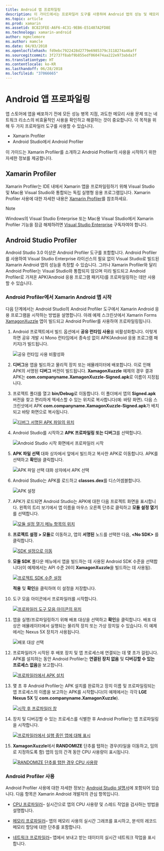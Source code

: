 ```yaml
---
title: Android 앱 프로파일링
description: 이 가이드에서는 프로파일러 도구를 사용하여 Android 앱의 성능 및 메모리 사용을 검사하는 방법을 설명합니다.
ms.topic: article
ms.prod: xamarin
ms.assetid: 8C823FEE-A6F6-4C31-9EB6-E51407A2FD8E
ms.technology: xamarin-android
author: mgmclemore
ms.author: mamcle
ms.date: 04/03/2018
ms.openlocfilehash: fd9ebc7922428d2779e6985379c3118274a46aff
ms.sourcegitcommit: 3f2737f8abf9b855edf060474aa222e973abda3f
ms.translationtype: HT
ms.contentlocale: ko-KR
ms.lasthandoff: 06/28/2018
ms.locfileid: "37066665"
---
```

# <a name="profiling-android-apps"></a>Android 앱 프로파일링

앱 스토어에 앱을 배포하기 전에 모든 성능 병목 지점, 과도한 메모리 사용 문제 또는 네트워크 리소스의 비효율적인 사용을 확인하고 해결하는 것이 중요합니다. 이 목적을 위해 두 가지 프로파일러 도구를 사용할 수 있습니다.

-  Xamarin Profiler 
-  Android Studio에서 Android Profiler

이 가이드는 Xamarin Profiler를 소개하고 Android Profiler의 사용을 시작하기 위한 자세한 정보를 제공합니다.

 
## <a name="xamarin-profiler"></a>Xamarin Profiler

Xamarin Profiler는 IDE 내에서 Xamarin 앱을 프로파일링하기 위해 Visual Studio 및 Mac용 Visual Studio와 통합되는 독립 실행형 응용 프로그램입니다. Xamarin Profiler 사용에 대한 자세한 내용은 [Xamarin Profiler](~/tools/profiler/index.md)를 참조하세요.

> [!NOTE]
> Windows의 Visual Studio Enterprise 또는 Mac용 Visual Studio에서 Xamarin Profiler 기능을 잠금 해제하려면 [Visual Studio Enterprise](https://visualstudio.microsoft.com/vs/compare/) 구독자여야 합니다.
 
## <a name="android-studio-profiler"></a>Android Studio Profiler

Android Studio 3.0 이상은 Android Profiler 도구를 포함합니다. Android Profiler를 사용하여 Visual Studio Enterprise 라이선스의 필요 없이 Visual Studio로 빌드된 Xamarin Android 앱의 성능을 측정할 수 있습니다. 그러나 Xamarin Profiler와 달리 Android Profiler는 Visual Studio와 통합되지 않으며 미리 빌드되고 Android Profiler로 가져온 APK(Android 응용 프로그램 패키지)를 프로파일링하는 데만 사용할 수 있습니다.

### <a name="launching-a-xamarin-android-app-in-android-profiler"></a>Android Profiler에서 Xamarin Android 앱 시작

다음 단계에서는 Android Studio의 Android Profiler 도구에서 Xamarin Android 응용 프로그램을 시작하는 방법을 설명합니다. 아래 예제 스크린샷에서 Xamarin Forms [XamagonXuzzle](https://developer.xamarin.com/samples/mobile/LivePlayer/XamagonXuzzleLP/) 앱이 빌드되고 Android Profiler를 사용하여 프로파일링됩니다.

1.  Android 프로젝트에서 빌드 옵션에서 **공유 런타임 사용**을 비활성화합니다. 이렇게 하면 공유 개발 시 Mono 런타임에서 종속성 없이 APK(Android 응용 프로그램 패키지)가 빌드됩니다.

    ![공유 런타임 사용 비활성화](profiling-images/vswin/01-turn-off-shared-runtime.png)

2.  **디버그**용 앱을 빌드하고 물리적 장치 또는 에뮬레이터에 배포합니다. 이로 인해 APK의 서명된 **디버그** 버전이 빌드됩니다.
    **XamagonXuzzle** 예제의 경우 결과 APK는 **com.companyname.XamagonXuzzle-Signed.apk**로 이름이 지정됩니다.

3.  프로젝트 폴더를 열고 **bin/Debug**로 이동합니다. 이 폴더에서 앱의 **Signed.apk** 버전을 찾고 편리하게 액세스할 수 있는 위치로 복사합니다(예: 바탕 화면). 다음 스크린샷에서 APK **com.companyname.XamagonXuzzle-Signed.apk**가 배치되고 바탕 화면으로 복사됩니다.

    [![디버그 서명된 APK 파일의 위치](profiling-images/vswin/02-locating-the-debug-apk-sml.png)](profiling-images/vswin/02-locating-the-debug-apk.png#lightbox)

4.  Android Studio를 시작하고 **APK 프로파일링 또는 디버그**를 선택합니다.

    ![Android Studio 시작 화면에서 프로파일러 시작](profiling-images/vswin/03-android-studio.png)

5.  **APK 파일 선택** 대화 상자에서 앞에서 빌드하고 복사한 APK로 이동합니다. APK를 선택하고 **확인**을 클릭합니다. 
    
    ![APK 파일 선택 대화 상자에서 APK 선택](profiling-images/vswin/04-select-apk-dialog.png)

6.  Android Studio는 APK를 로드하고 **classes.dex**를 디스어셈블합니다.

    ![APK 설정](profiling-images/vswin/05-setting-up-the-apk.png)

7.  APK가 로드되면 Android Studio는 APK에 대한 다음 프로젝트 화면을 표시합니다. 왼쪽의 트리 보기에서 앱 이름을 마우스 오른쪽 단추로 클릭하고 **모듈 설정 열기**를 선택합니다.

    [![모듈 설정 열기 메뉴 항목의 위치](profiling-images/vswin/06-open-module-settings-sml.png)](profiling-images/vswin/06-open-module-settings.png#lightbox)

8.  **프로젝트 설정 > 모듈**로 이동하고, 앱의 **서명된** 노드를 선택한 다음, **&lt;No SDK&gt;** 를 클릭합니다.

    [![SDK 설정으로 이동](profiling-images/vswin/07-project-settings-modules-sml.png)](profiling-images/vswin/07-project-settings-modules.png#lightbox)

9.  **모듈 SDK** 풀다운 메뉴에서 앱을 빌드하는 데 사용된 Android SDK 수준을 선택합니다(이 예제에서는 API 수준 26이 **XamagonXuzzle**을 빌드하는 데 사용됨).

    [![프로젝트 SDK 수준 설정](profiling-images/vswin/08-project-sdk-level-sml.png)](profiling-images/vswin/08-project-sdk-level.png#lightbox)

    **적용** 및 **확인**을 클릭하여 이 설정을 저장합니다.

10. 도구 모음 아이콘에서 프로파일러를 시작합니다.

    [![프로파일러 도구 모음 아이콘의 위치](profiling-images/vswin/09-launch-profiler-sml.png)](profiling-images/vswin/09-launch-profiler.png#lightbox)

11. 앱을 실행/프로파일링하기 위해 배포 대상을 선택하고 **확인**을 클릭합니다. 배포 대상은 에뮬레이터에서 실행되는 물리적 장치 또는 가상 장치일 수 있습니다. 이 예제에서는 Nexus 5X 장치가 사용됩니다.

    ![배포 대상 선택](profiling-images/vswin/10-select-deployment-target.png)

12. 프로파일러가 시작된 후 배포 장치 및 앱 프로세스에 연결되는 데 몇 초가 걸립니다. APK를 설치하는 동안 Android Profiler는 **연결된 장치 없음** 및 **디버깅할 수 있는 프로세스 없음**을 보고합니다.

    [![프로파일러에서 APK 설치](profiling-images/vswin/11-no-connected-devices-sml.png)](profiling-images/vswin/11-no-connected-devices.png#lightbox)

13. 몇 초 후 Android Profiler는 APK 설치를 완료하고 장치 이름 및 프로파일링되는 앱 프로세스의 이름을 보고하는 APK를 시작합니다(이 예제에서는 각각 **LGE Nexus 5X** 및 **com.companyname.XamagonXuzzle**).

    [![시작 후 프로파일러 창](profiling-images/vswin/12-profiler-starts-sml.png)](profiling-images/vswin/12-profiler-starts.png#lightbox)

14. 장치 및 디버깅할 수 있는 프로세스를 식별한 후 Android Profiler는 앱 프로파일링을 시작합니다.

    [![프로파일러에서 실행 중인 앱에 대해 표시](profiling-images/vswin/13-profiler-running-sml.png)](profiling-images/vswin/13-profiler-running.png#lightbox)

15. **XamagonXuzzle**에서 **RANDOMIZE** 단추를 탭하는 경우(타일을 이동하고, 임의로 지정하도록 함) 앱의 임의 간격 동안 CPU 사용량이 표시됩니다.

    [![RANDOMIZE 단추를 탭한 경우 CPU 사용량](profiling-images/vswin/14-tap-randomize-sml.png)](profiling-images/vswin/14-tap-randomize.png#lightbox)


### <a name="using-the-android-profiler"></a>Android Profiler 사용

Android Profiler 사용에 대한 자세한 정보는 [Android Studio 설명서](https://developer.android.com/studio/profile/android-profiler.html)에 포함되어 있습니다.
다음 항목은 Xamarin Android 개발자의 관심 항목입니다.

-   [CPU 프로파일러](https://developer.android.com/studio/profile/cpu-profiler.html)&ndash; 실시간으로 앱의 CPU 사용량 및 스레드 작업을 검사하는 방법을 설명합니다.

-   [메모리 프로파일러](https://developer.android.com/studio/profile/memory-profiler.html)&ndash; 앱의 메모리 사용의 실시간 그래프를 표시하고, 분석의 레코드 메모리 할당에 대한 단추를 포함합니다.

-   [네트워크 프로파일러](https://developer.android.com/studio/profile/network-profiler.html)&ndash; 앱에서 보내고 받는 데이터의 실시간 네트워크 작업을 표시합니다.
